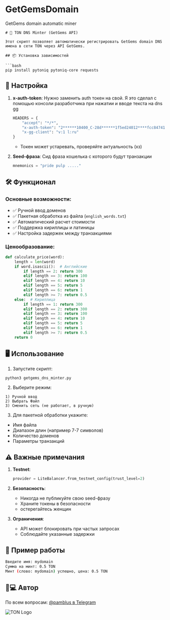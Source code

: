 # GetGemsDomain
GetGems domain automatic miner
```Работа
# 🚀 TON DNS Minter (GetGems API)

Этот скрипт позволяет автоматически регистрировать GetGems domain DNS имена в сети TON через API GetGems.

## 📦 Установка зависимостей

```bash
pip install pytoniq pytoniq-core requests
```

## 🔑 Настройка

1. **x-auth-token**:
Нужно заменить auth токен на свой. Я это сделал с помощью консоли разработчика при нажатии и вводе текста на dns gg 
   ```python
   HEADERS = {
       "accept": "*/*",
       "x-auth-token": "2******10400_C-28d******1f5ed24012****fcc84741.b****aadad91392******42fecbeb3c",
       "x-gg-client": "v:1 l:ru"
   }
   ```
   - Токен может устаревать, проверяйте актуальность (хз)

2. **Seed-фраза**:
Сид фраза кошелька с которого будут транзакции
   ```python
   mnemonics = "pride pulp ....."
   ```

## 🛠 Функционал

### Основные возможности:
- ✅ Ручной ввод доменов
- ✅ Пакетная обработка из файла (`english_words.txt`)
- ✅ Автоматический расчет стоимости
- ✅ Поддержка кириллицы и латиницы
- ✅ Настройка задержек между транзакциями

### Ценообразование:
```python
def calculate_price(word):
    length = len(word)
    if word.isascii():  # Английские
        if length == 2: return 300
        elif length == 3: return 100
        elif length == 4: return 10
        elif length == 5: return 5
        elif length == 6: return 1
        elif length >= 7: return 0.5
    else:  # Кириллица
        if length == 1: return 300
        elif length == 2: return 300
        elif length == 3: return 100
        elif length == 4: return 10
        elif length == 5: return 5
        elif length == 6: return 1
        elif length >= 7: return 0.5
    return 0
```

## 🖥 Использование

1. Запустите скрипт:
```bash
python3 getgems_dns_minter.py
```

2. Выберите режим:
```
1) Ручной ввод
2) Выбрать Файл
3) Сменить сеть (не работает, в ручную)
```

3. Для пакетной обработки укажите:
- Имя файла
- Диапазон длин (например 7-7 символов)
- Количество доменов
- Параметры транзакций

## ⚠️ Важные примечания

1. **Testnet**:
   ```python
   provider = LiteBalancer.from_testnet_config(trust_level=2)
   ```

2. **Безопасность**:
   - Никогда не публикуйте свою seed-фразу
   - Храните токены в безопасности
   - остерегайтесь женщин

3. **Ограничения**:
   - API может блокировать при частых запросах
   - Соблюдайте указанные задержки

## 📝 Пример работы

```bash
Введите имя: mydomain
Сумма на минт: 0.5 TON
Минт (слово: mydomain) успешно, цена: 0.5 TON
```

## 👨💻 Автор

По всем вопросам: [@pamblus в Telegram](https://t.me/pamblus)

![TON Logo](https://raw.githubusercontent.com/gist/PonomareVlad/ca27237883d2a47a0588cd180139db55/raw/68996051ffabfc65520c3376df6df11898d3c736/TON.svg)
``` 
